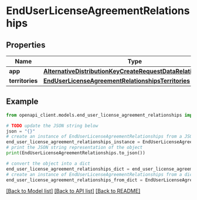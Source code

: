 # EndUserLicenseAgreementRelationships


## Properties

Name | Type | Description | Notes
------------ | ------------- | ------------- | -------------
**app** | [**AlternativeDistributionKeyCreateRequestDataRelationshipsApp**](AlternativeDistributionKeyCreateRequestDataRelationshipsApp.md) |  | [optional] 
**territories** | [**EndUserLicenseAgreementRelationshipsTerritories**](EndUserLicenseAgreementRelationshipsTerritories.md) |  | [optional] 

## Example

```python
from openapi_client.models.end_user_license_agreement_relationships import EndUserLicenseAgreementRelationships

# TODO update the JSON string below
json = "{}"
# create an instance of EndUserLicenseAgreementRelationships from a JSON string
end_user_license_agreement_relationships_instance = EndUserLicenseAgreementRelationships.from_json(json)
# print the JSON string representation of the object
print(EndUserLicenseAgreementRelationships.to_json())

# convert the object into a dict
end_user_license_agreement_relationships_dict = end_user_license_agreement_relationships_instance.to_dict()
# create an instance of EndUserLicenseAgreementRelationships from a dict
end_user_license_agreement_relationships_from_dict = EndUserLicenseAgreementRelationships.from_dict(end_user_license_agreement_relationships_dict)
```
[[Back to Model list]](../README.md#documentation-for-models) [[Back to API list]](../README.md#documentation-for-api-endpoints) [[Back to README]](../README.md)


